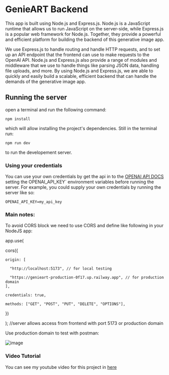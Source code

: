 # GenieART Backend

This app is built using Node.js and Express.js. Node.js is a JavaScript runtime that allows us to run JavaScript on the server-side, while Express.js is a popular web framework for Node.js. Together, they provide a powerful and efficient platform for building the backend of this generative image app.

We use Express.js to handle routing and handle HTTP requests, and to set up an API endpoint that the frontend can use to make requests to the OpenAI API. Node.js and Express.js also provide a range of modules and middleware that we use to handle things like parsing JSON data, handling file uploads, and more. By using Node.js and Express.js, we are able to quickly and easily build a scalable, efficient backend that can handle the demands of the generative image app.

## Running the server
open a terminal and run the following command:

```
npm install
```

which will allow installing the project's dependencies. Still in the terminal run:

```
npm run dev
```

to run the developement server.


### Using your credentials
You can use your own credentials by get the api in to the [OPENAI API DOCS](https://beta.openai.com/account/api-keys) setting the OPENAI_API_KEY` environment variables before running the server. For example, you could supply your own credentials by running the server like so:

```
OPENAI_API_KEY=my_api_key
```

### Main notes:
To avoid CORS block we need to use CORS and define like following in your NodeJS app:

app.use(

  cors({
  
    origin: [
    
      "http://localhost:5173", // for local testing
      
      "https://genieart-production-0f17.up.railway.app", // for production domain
    ],
    
    credentials: true,
    
    methods: ["GET", "POST", "PUT", "DELETE", "OPTIONS"],
    
  })
  
); //server allows access from frontend with port 5173 or production domain

Use production domain to test with postman: 

![image](https://github.com/user-attachments/assets/ececfbf2-28ef-4441-828c-b8f03279532b)

### Video Tutorial
You can see my youtube video for this project in [here](https://youtu.be/Yh2gz1sz-b8)
